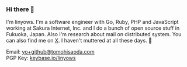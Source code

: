 <!--
**linyows/linyows** is a ✨ _special_ ✨ repository because its `README.md` (this file) appears on your GitHub profile.

Here are some ideas to get you started:

- 🔭 I’m currently working on ...
- 🌱 I’m currently learning ...
- 👯 I’m looking to collaborate on ...
- 🤔 I’m looking for help with ...
- 💬 Ask me about ...
- 📫 How to reach me: ...
- 😄 Pronouns: ...
- ⚡ Fun fact: ...

<div align="center">
<h3>Yo 👋</h3>
<p></p>
<img src="https://github-readme-stats.vercel.app/api?username=linyows&count_private=true&hide_border=true">
<img src="https://github-readme-stats.vercel.app/api/top-langs/?username=linyows&layout=compact&hide=Perl,Perl 6,Python,Roff&hide_border=true" />
</div>
-->

### Hi there 👋

I'm linyows. I'm a software engineer with Go, Ruby, PHP and JavaScript working at Sakura Internet, Inc. and I do a bunch of open source stuff in Fukuoka, Japan. Also I'm research about mail on distributed system. You can also find me on [X](https://twitter.com/linyows). I haven't muttered at all these days. 🌴

Email: [yo+github@tomohisaoda.com](mailto:yo+github@tomohisaoda.com)  
PGP Key: [keybase.io/linyows](https://keybase.io/linyows/pgp_keys.asc?fingerprint=fe164f06e3e0da44a3c1257b09c6a6237b0accb2)
